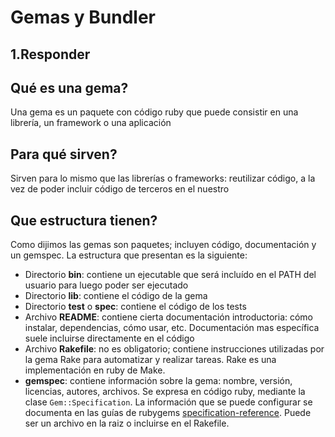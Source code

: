 # Gemas y Bundler 

## 1.Responder

## Qué es una gema?
Una gema es un paquete con código ruby que puede consistir en una librería, un framework o una aplicación
## Para qué sirven?
Sirven para lo mismo que las librerías o frameworks: reutilizar código, a la vez de poder incluir código de terceros en el nuestro
## Que estructura tienen?
Como dijimos las gemas son paquetes; incluyen código, documentación y un gemspec. La estructura que presentan es la siguiente:

* Directorio **bin**: contiene un ejecutable que será incluído en el PATH del usuario para luego poder ser ejecutado
* Directorio **lib**: contiene el código de la gema
* Directorio **test** o **spec**: contiene el código de los tests
* Archivo **README**: contiene cierta documentación introductoria: cómo instalar, dependencias, cómo usar, etc.
Documentación mas específica suele incluirse directamente en el código
* Archivo **Rakefile**: no es obligatorio; contiene instrucciones utilizadas por la gema Rake para automatizar y realizar tareas. Rake es una implementación en ruby de Make.
* **gemspec**: contiene información sobre la gema: nombre, versión, licencias, autores, archivos. Se expresa en código ruby, mediante la clase `Gem::Specification`. La información que se puede configurar se documenta en las guías de rubygems [specification-reference](). Puede ser un archivo en la raiz o incluirse en el Rakefile.
